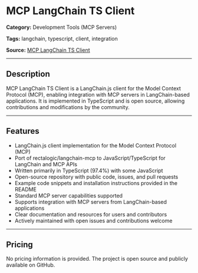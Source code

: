 # MCP LangChain TS Client

**Category:** Development Tools (MCP Servers)

**Tags:** langchain, typescript, client, integration

**Source:** [MCP LangChain TS Client](https://topmcp.org/mcp/mcp-langchain-ts-client)

---

## Description
MCP LangChain TS Client is a LangChain.js client for the Model Context Protocol (MCP), enabling integration with MCP servers in LangChain-based applications. It is implemented in TypeScript and is open source, allowing contributions and modifications by the community.

---

## Features
- LangChain.js client implementation for the Model Context Protocol (MCP)
- Port of rectalogic/langchain-mcp to JavaScript/TypeScript for LangChain and MCP APIs
- Written primarily in TypeScript (97.4%) with some JavaScript
- Open-source repository with public code, issues, and pull requests
- Example code snippets and installation instructions provided in the README
- Standard MCP server capabilities supported
- Supports integration with MCP servers from LangChain-based applications
- Clear documentation and resources for users and contributors
- Actively maintained with open issues and contributions welcome

---

## Pricing
No pricing information is provided. The project is open source and publicly available on GitHub.
